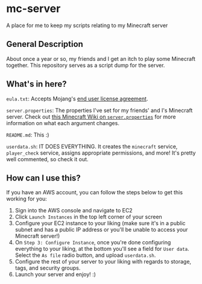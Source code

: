 # mc-server
A place for me to keep my scripts relating to my Minecraft server

## General Description
About once a year or so, my friends and I get an itch to play some Minecraft together. This repository serves as a script dump for the server.

## What's in here?

`eula.txt`: Accepts Mojang's [end user license agreement](https://account.mojang.com/documents/minecraft_eula).

`server.properties`: The properties I've set for my friends' and I's Minecraft server. Check out [this Minecraft Wiki on `server.properties`](https://minecraft.fandom.com/wiki/Server.properties) for more information on what each argument changes.

`README.md`: This :)

`userdata.sh`: IT DOES EVERYTHING. It creates the `minecraft` service, `player_check` service, assigns appropriate permissions, and more! It's pretty well commented, so check it out.

## How can I use this?

If you have an AWS account, you can follow the steps below to get this working for you:

1. Sign into the AWS console and navigate to EC2
1. Click `Launch Instances` in the top left corner of your screen
1. Configure your EC2 instance to your liking (make sure it's in a public subnet and has a public IP address or you'll be unable to access your Minecraft server!)
1. On `Step 3: Configure Instance`, once you're done configuring everything to your liking, at the bottom you'll see a field for `User data`. Select the `As file` radio button, and upload `userdata.sh`.
1. Configure the rest of your server to your liking with regards to storage, tags, and security groups.
1. Launch your server and enjoy! :)